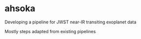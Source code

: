 # ahsoka

Developing a pipeline for JWST near-IR transiting exoplanet data

Mostly steps adapted from existing pipelines


